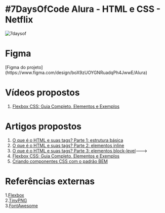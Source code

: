 <h1> #7DaysOfCode Alura - HTML e CSS - Netflix </h1>

![7daysof](https://github.com/RenWro/7DaysOfCode-GitHub/assets/134458911/b38ca43b-907a-479e-a651-13791e7c603a) <br>


<h1>Figma</h1>
[Figma do projeto](https://www.figma.com/design/boX9zUOYGNRuadqPh4JwwE/Alura) <br>

<h1>Vídeos propostos</h1>

1. [Flexbox CSS: Guia Completo, Elementos e Exemplos](https://www.alura.com.br/artigos/css-guia-do-flexbox) <br>

<h1>Artigos propostos</h1>

1. [O que é o HTML e suas tags? Parte 1: estrutura básica](https://www.alura.com.br/artigos/o-que-e-html-suas-tags-parte-1-estrutura-basica?utm_source=ActiveCampaign&utm_medium=email&utm_content=%237DaysOfCode+-+HTML+e+CSS+2%2F7%3A+%F0%9F%91%A9%F0%9F%8F%BD%E2%80%8D%F0%9F%92%BB+Primeira+se%C3%A7%C3%A3o)
2. [O que é o HTML e suas tags? Parte 2: elementos inline](https://www.alura.com.br/artigos/o-que-e-html-suas-tags-parte-2-elementos-inline?utm_source=ActiveCampaign&utm_medium=email&utm_content=%237DaysOfCode+-+HTML+e+CSS+2%2F7%3A+%F0%9F%91%A9%F0%9F%8F%BD%E2%80%8D%F0%9F%92%BB+Primeira+se%C3%A7%C3%A3o)
3. [O que é o HTML e suas tags? Parte 3: elementos block-level](https://www.alura.com.br/artigos/html-tags-elementos-block-level?utm_source=ActiveCampaign&utm_medium=email)--->
4. [Flexbox CSS: Guia Completo, Elementos e Exemplos](https://www.alura.com.br/artigos/css-guia-do-flexbox) <br>
5. [Criando componentes CSS com o padrão BEM](https://www.alura.com.br/artigos/criando-componentes-css-com-padrao-bem) <br>




<h1>Referências externas</h1>

1.[Flexbox](https://flexboxfroggy.com/) <br>
2.[TinyPNG](https://tinypng.com/) <br>
3.[FontAwesome](https://fontawesome.com/) <br>

